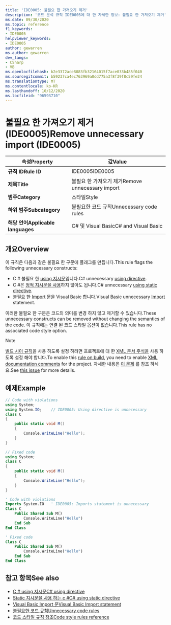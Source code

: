 ```yaml
---
title: 'IDE0005: 불필요 한 가져오기 제거'
description: '코드 분석 규칙 IDE0005에 대 한 자세한 정보: 불필요 한 가져오기 제거'
ms.date: 09/30/2020
ms.topic: reference
f1_keywords:
- IDE0005
helpviewer_keywords:
- IDE0005
author: gewarren
ms.author: gewarren
dev_langs:
- CSharp
- VB
ms.openlocfilehash: b2e3372ace8083fb32164015f7ace033b485f040
ms.sourcegitcommit: b59237ca4ec763969a0dd775a3f8f39f8c59fe24
ms.translationtype: MT
ms.contentlocale: ko-KR
ms.lasthandoff: 10/12/2020
ms.locfileid: "96593710"
---
```

# <a name="remove-unnecessary-import-ide0005"></a><span data-ttu-id="5de74-103">불필요 한 가져오기 제거 (IDE0005)</span><span class="sxs-lookup"><span data-stu-id="5de74-103">Remove unnecessary import (IDE0005)</span></span>

|<span data-ttu-id="5de74-104">속성</span><span class="sxs-lookup"><span data-stu-id="5de74-104">Property</span></span>|<span data-ttu-id="5de74-105">값</span><span class="sxs-lookup"><span data-stu-id="5de74-105">Value</span></span>|
|-|-|
| <span data-ttu-id="5de74-106">**규칙 ID**</span><span class="sxs-lookup"><span data-stu-id="5de74-106">**Rule ID**</span></span> | <span data-ttu-id="5de74-107">IDE0005</span><span class="sxs-lookup"><span data-stu-id="5de74-107">IDE0005</span></span> |
| <span data-ttu-id="5de74-108">**제목**</span><span class="sxs-lookup"><span data-stu-id="5de74-108">**Title**</span></span> | <span data-ttu-id="5de74-109">불필요 한 가져오기 제거</span><span class="sxs-lookup"><span data-stu-id="5de74-109">Remove unnecessary import</span></span> |
| <span data-ttu-id="5de74-110">**범주**</span><span class="sxs-lookup"><span data-stu-id="5de74-110">**Category**</span></span> | <span data-ttu-id="5de74-111">스타일</span><span class="sxs-lookup"><span data-stu-id="5de74-111">Style</span></span> |
| <span data-ttu-id="5de74-112">**하위 범주**</span><span class="sxs-lookup"><span data-stu-id="5de74-112">**Subcategory**</span></span> | <span data-ttu-id="5de74-113">불필요한 코드 규칙</span><span class="sxs-lookup"><span data-stu-id="5de74-113">Unnecessary code rules</span></span> |
| <span data-ttu-id="5de74-114">**해당 언어**</span><span class="sxs-lookup"><span data-stu-id="5de74-114">**Applicable languages**</span></span> | <span data-ttu-id="5de74-115">C# 및 Visual Basic</span><span class="sxs-lookup"><span data-stu-id="5de74-115">C# and Visual Basic</span></span> |

## <a name="overview"></a><span data-ttu-id="5de74-116">개요</span><span class="sxs-lookup"><span data-stu-id="5de74-116">Overview</span></span>

<span data-ttu-id="5de74-117">이 규칙은 다음과 같은 불필요 한 구문에 플래그를 만듭니다.</span><span class="sxs-lookup"><span data-stu-id="5de74-117">This rule flags the following unnecessary constructs:</span></span>

- <span data-ttu-id="5de74-118">C # 불필요 한 [using 지시문](../../../csharp/language-reference/keywords/using-directive.md)입니다.</span><span class="sxs-lookup"><span data-stu-id="5de74-118">C# unnecessary [using directive](../../../csharp/language-reference/keywords/using-directive.md).</span></span>
- <span data-ttu-id="5de74-119">C #은 [정적 지시문을 사용](../../../csharp/language-reference/keywords/using-static.md)하지 않아도 됩니다.</span><span class="sxs-lookup"><span data-stu-id="5de74-119">C# unnecessary [using static directive](../../../csharp/language-reference/keywords/using-static.md).</span></span>
- <span data-ttu-id="5de74-120">불필요 한 [Import](../../../visual-basic/language-reference/statements/imports-statement-net-namespace-and-type.md) 문을 Visual Basic 합니다.</span><span class="sxs-lookup"><span data-stu-id="5de74-120">Visual Basic unnecessary [Import](../../../visual-basic/language-reference/statements/imports-statement-net-namespace-and-type.md) statement.</span></span>

 <span data-ttu-id="5de74-121">이러한 불필요 한 구문은 코드의 의미를 변경 하지 않고 제거할 수 있습니다.</span><span class="sxs-lookup"><span data-stu-id="5de74-121">These unnecessary constructs can be removed without changing the semantics of the code.</span></span> <span data-ttu-id="5de74-122">이 규칙에는 연결 된 코드 스타일 옵션이 없습니다.</span><span class="sxs-lookup"><span data-stu-id="5de74-122">This rule has no associated code style option.</span></span>

> [!NOTE]
> <span data-ttu-id="5de74-123">[빌드 시이 규칙](../overview.md#code-style-analysis)을 사용 하도록 설정 하려면 프로젝트에 대 한 [XML 문서 주석을](../../../csharp/codedoc.md) 사용 하도록 설정 해야 합니다.</span><span class="sxs-lookup"><span data-stu-id="5de74-123">To enable this [rule on build](../overview.md#code-style-analysis), you need to enable [XML documentation comments](../../../csharp/codedoc.md) for the project.</span></span> <span data-ttu-id="5de74-124">자세한 내용은 [이 문제](https://github.com/dotnet/roslyn/issues/41640) 를 참조 하세요.</span><span class="sxs-lookup"><span data-stu-id="5de74-124">See [this issue](https://github.com/dotnet/roslyn/issues/41640) for more details.</span></span>

## <a name="example"></a><span data-ttu-id="5de74-125">예제</span><span class="sxs-lookup"><span data-stu-id="5de74-125">Example</span></span>

```csharp
// Code with violations
using System;
using System.IO;    // IDE0005: Using directive is unnecessary
class C
{
    public static void M()
    {
        Console.WriteLine("Hello");
    }
}

// Fixed code
using System;
class C
{
    public static void M()
    {
        Console.WriteLine("Hello");
    }
}
```

```vb
' Code with violations
Imports System.IO   ' IDE0005: Imports statement is unnecessary
Class C
    Public Shared Sub M()
        Console.WriteLine("Hello")
    End Sub
End Class

' Fixed code
Class C
    Public Shared Sub M()
        Console.WriteLine("Hello")
    End Sub
End Class
```

## <a name="see-also"></a><span data-ttu-id="5de74-126">참고 항목</span><span class="sxs-lookup"><span data-stu-id="5de74-126">See also</span></span>

- [<span data-ttu-id="5de74-127">C # using 지시문</span><span class="sxs-lookup"><span data-stu-id="5de74-127">C# using directive</span></span>](../../../csharp/language-reference/keywords/using-directive.md)
- [<span data-ttu-id="5de74-128">Static 지시문을 사용 하는 c #</span><span class="sxs-lookup"><span data-stu-id="5de74-128">C# using static directive</span></span>](../../../csharp/language-reference/keywords/using-static.md)
- [<span data-ttu-id="5de74-129">Visual Basic Import 문</span><span class="sxs-lookup"><span data-stu-id="5de74-129">Visual Basic Import statement</span></span>](../../../visual-basic/language-reference/statements/imports-statement-net-namespace-and-type.md)
- [<span data-ttu-id="5de74-130">불필요한 코드 규칙</span><span class="sxs-lookup"><span data-stu-id="5de74-130">Unnecessary code rules</span></span>](unnecessary-code-rules.md)
- [<span data-ttu-id="5de74-131">코드 스타일 규칙 참조</span><span class="sxs-lookup"><span data-stu-id="5de74-131">Code style rules reference</span></span>](index.md)
